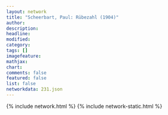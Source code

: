 ```yaml
---
layout: network
title: "Scheerbart, Paul: Rübezahl (1904)"
author:
description:
headline:
modified:
category:
tags: []
imagefeature: 
mathjax: 
chart: 
comments: false
featured: false
list: false
networkdata: 231.json
---
```

{% include network.html %}
{% include network-static.html %}
